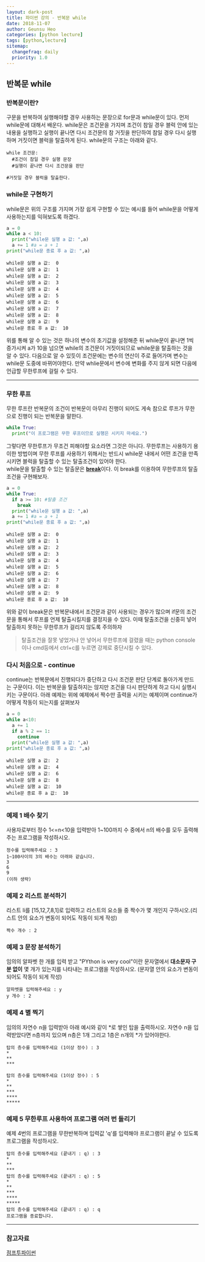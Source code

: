```yaml
---
layout: dark-post
title: 파이썬 강의 - 반복문 while
date: 2018-11-07
author: Geunsu Heo
categories: [python lecture]
tags: [python,lecture]
sitemap:
  changefraq: daily
  priority: 1.0
---
```


## 반복문 while
### 반복문이란?
구문을 반복하여 실행해야할 경우 사용하는 문장으로 for문과 while문이 있다. 먼저 while문에 대해서 배운다. while문은 조건문을 가지며 조건이 참일 경우 블럭 안에 있는 내용을 실행하고 실행이 끝나면 다시 조건문의 참 거짓을 판단하여 참일 경우 다시 실행하며 거짓이면 블럭을 탈출하게 된다. while문의 구조는 아래와 같다.

```
while 조건문:
  #조건이 참일 경우 실행 문장
  #실행이 끝나면 다시 조건문을 판단

#거짓일 경우 블럭을 탈출한다.
```

### while문 구현하기
while문은 위의 구조를 가지며 가장 쉽게 구현할 수 있는 예시를 들어 while문을 어떻게 사용하는지를 익혀보도록 하겠다.
```python
a = 0
while a < 10:
  print("while문 실행 a 값: ",a)
  a += 1 #a = a + 1
print("while문 종료 후 a 값: ",a)
```
```
while문 실행 a 값:  0
while문 실행 a 값:  1
while문 실행 a 값:  2
while문 실행 a 값:  3
while문 실행 a 값:  4
while문 실행 a 값:  5
while문 실행 a 값:  6
while문 실행 a 값:  7
while문 실행 a 값:  8
while문 실행 a 값:  9
while문 종료 후 a 값:  10
```
위를 통해 알 수 있는 것은 하나의 변수의 초기값을 설정해준 뒤 while문이 끝나면 1씩 증가시켜 a가 10을 넘으면 while의 조건문이 거짓이되므로 while문을 탈출하는 것을 알 수 있다. 다음으로 알 수 있듯이 조건문에는 변수의 연산이 주로 들어가며 변수는 while문 도중에 바뀌어야한다. 만약 whlie문에서 변수에 변화를 주지 않게 되면 다음에 언급할 무한루프에 걸릴 수 있다.

---

### 무한 루프
무한 루프란 반복문의 조건이 반복문이 아무리 진행이 되어도 게속 참으로 루프가 무한으로 진행이 되는 반복문을 말한다.
```python
while True:
  print("이 프로그램은 무한 루프이므로 실행은 시키지 마세요.")
```
그렇다면 무한루프가 무조건 피해야할 요소라면 그것은 아니다. 무한루프는 사용하기 용이한 방법이며 무한 루프를 사용하기 위해서는 반드시 while문 내에서 어떤 조건을 만족시키면 블럭을 탈출할 수 있는 탈출조건이 있어야 한다.  
while문을 탈출할 수 있는 탈출문은 <u>**break**</u>이다. 이 break를 이용하여 무한루프의 탈출조건을 구현해보자.
```python
a = 0
while True:
  if a >= 10: #탈출 조건
    break
  print("while문 실행 a 값: ",a)
  a += 1 #a = a + 1
print("while문 종료 후 a 값: ",a)
```
```
while문 실행 a 값:  0
while문 실행 a 값:  1
while문 실행 a 값:  2
while문 실행 a 값:  3
while문 실행 a 값:  4
while문 실행 a 값:  5
while문 실행 a 값:  6
while문 실행 a 값:  7
while문 실행 a 값:  8
while문 실행 a 값:  9
while문 종료 후 a 값:  10
```
위와 같이 break문은 반복문내에서 조건문과 같이 사용되는 경우가 많으며 if문의 조건문을 통해서 루프를 언제 탈출시킬지를 결정지을 수 있다. 이때 탈출조건을 신중히 넣어 탈출하지 못하는 무한루프가 걸리지 않도록 주의하자

> 탈출조건을 잘못 넣었거나 안 넣어서 무한루프에 걸렸을 때는  python console이나 cmd등에서 ctrl+c를 누르면 강제로 중단시킬 수 있다.

### 다시 처음으로 - continue
continue는 반복문에서 진행되다가 중단하고 다시 조건문 판단 단계로 돌아가게 만드는 구문이다. 이는 반복문을 탈출하지는 않지만 조건을 다시 판단하게 하고 다시 실행시키는 구문이다. 아래 예제는 위에 예제에서 짝수만 출력을 시키는 예제이며 continue가 어떻게 작동이 되는지를 살펴보자
```python
a = 0
while a<10:
  a += 1
  if a % 2 == 1:
    continue
  print("while문 실행 a 값: ",a)
print("while문 종료 후 a 값: ",a)
```
```
while문 실행 a 값:  2
while문 실행 a 값:  4
while문 실행 a 값:  6
while문 실행 a 값:  8
while문 실행 a 값:  10
while문 종료 후 a 값:  10
```
---

### 예제 1 배수 찾기
사용자로부터 정수 1<=n<10을 입력받아 1~100까지 수 중에서 n의 배수를 모두 출력해주는 프로그램을 작성하시오.
```
정수를 입력해주세요 : 3
1~100사이의 3의 배수는 아래와 같습니다.
3
6
9
(이하 생략)
```

### 예제 2 리스트 분석하기
리스트 li를 [15,12,7,8,1]로 입력하고 리스트의 요소들 중 짝수가 몇 개인지 구하시오.(리스트 안의 요소가 변동이 되어도 작동이 되게 작성)
```
짝수 개수 : 2
```

### 예제 3 문장 분석하기
임의의 알파벳 한 개를 입력 받고 "PYthon is very cool"이란 문자열에서 **대소문자 구분 없이** 몇 개가 있는지를 나타내는 프로그램을 작성하시오. (문자열 안의 요소가 변동이 되어도 작동이 되게 작성)
```
알파벳을 입력해주세요 : y
y 개수 : 2
```

### 예제 4 별 찍기
임의의 자연수 n을 입력받아 아래 예시와 같이 \*로 쌓인 탑을 출력하시오. 자연수 n을 입력받았다면 n층까지 있으며 n층은 1개 그리고 1층은 n개의 \*가 있어야한다.
```
탑의 층수를 입력해주세요 (1이상 정수) : 3
*
**
***
```
```
탑의 층수를 입력해주세요 (1이상 정수) : 5
*
**
***
****
*****
```

### 예제 5 무한루프 사용하여 프로그램 여러 번 돌리기
예제 4번의 프로그램을 무한반복하며 입력값 'q'를 입력해야 프로그램이 끝날 수 있도록 프로그램을 작성하시오.
```
탑의 층수를 입력해주세요 (끝내기 : q) : 3
*
**
***
탑의 층수를 입력해주세요 (끝내기 : q) : 5
*
**
***
****
*****
탑의 층수를 입력해주세요 (끝내기 : q) : q
프로그램을 종료합니다.
```

---
### 참고자료
[점프투파이썬](https://wikidocs.net/21)
